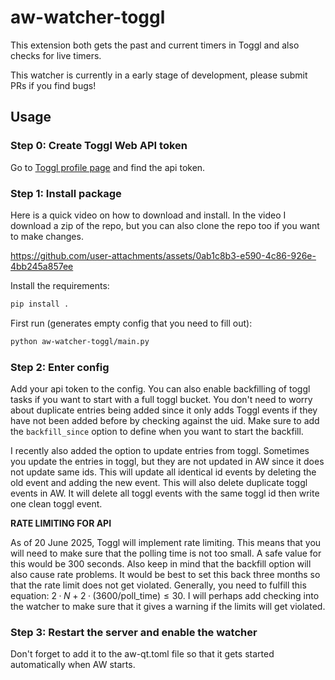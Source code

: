 aw-watcher-toggl
==================

This extension both gets the past and current timers in Toggl and also checks for live timers.

This watcher is currently in a early stage of development, please submit PRs if you find bugs!


## Usage

### Step 0: Create Toggl Web API token

Go to [Toggl profile page](https://track.toggl.com/profile) and find the api token.

### Step 1: Install package

Here is a quick video on how to download and install. In the video I download a zip of the repo, but you can also clone the repo too if you want to make changes. 

https://github.com/user-attachments/assets/0ab1c8b3-e590-4c86-926e-4bb245a857ee

Install the requirements:

```sh
pip install .
```

First run (generates empty config that you need to fill out):
```sh
python aw-watcher-toggl/main.py
```

### Step 2: Enter config

Add your api token to the config. You can also enable backfilling of toggl tasks if you want to start with a full toggl bucket. You don't need to worry about duplicate entries being added since it only adds Toggl events if they have not been added before by checking against the uid. Make sure to add the `backfill_since` option to define when you want to start the backfill. 

I recently also added the option to update entries from toggl. Sometimes you update the entries in toggl, but they are not updated in AW since it does not update same ids. This will update all identical id events by deleting the old event and adding the new event. This will also delete duplicate toggl events in AW. It will delete all toggl events with the same toggl id then write one clean toggl event.

**RATE LIMITING FOR API**

As of 20 June 2025, Toggl will implement rate limiting. This means that you will need to make sure that the polling time is not too small. A safe value for this would be 300 seconds. Also keep in mind that the backfill option will also cause rate problems. It would be best to set this back three months so that the rate limit does not get violated. Generally, you need to fulfill this equation: $2·N + 2·(3600/\text{poll_time}) ≤ 30$. I will perhaps add checking into the watcher to make sure that it gives a warning if the limits will get violated.  


### Step 3: Restart the server and enable the watcher

Don't forget to add it to the aw-qt.toml file so that it gets started automatically when AW starts. 


